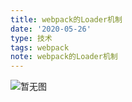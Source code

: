 ```yaml
---
title: webpack的Loader机制
date: '2020-05-26'
type: 技术
tags: webpack
note: webpack的Loader机制
---
```

<image src="../../images/webpack原理.png" alt="暂无图"/>